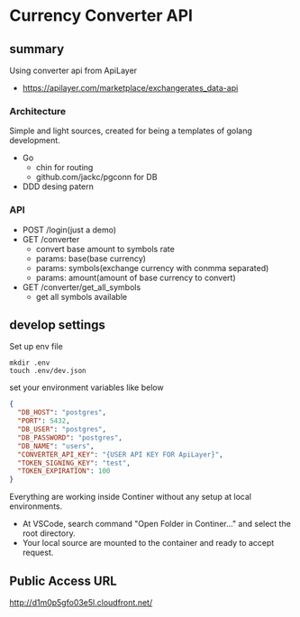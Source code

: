 # Currency Converter API

## summary
Using converter api from ApiLayer
- https://apilayer.com/marketplace/exchangerates_data-api

### Architecture
Simple and light sources, created for being a templates of golang development.
- Go
  - chin for routing
  - github.com/jackc/pgconn for DB
- DDD desing patern

### API
- POST /login(just a demo)
- GET /converter
  - convert base amount to symbols rate
  - params: base(base currency)
  - params: symbols(exchange currency with conmma separated)
  - params: amount(amount of base currency to convert)
- GET /converter/get_all_symbols
  - get all symbols available

## develop settings
Set up env file
```
mkdir .env
touch .env/dev.json
```
set your environment variables like below
```json
{
  "DB_HOST": "postgres",
  "PORT": 5432,
  "DB_USER": "postgres",
  "DB_PASSWORD": "postgres",
  "DB_NAME": "users",
  "CONVERTER_API_KEY": "{USER API KEY FOR ApiLayer}",
  "TOKEN_SIGNING_KEY": "test",
  "TOKEN_EXPIRATION": 100
}
```

Everything are working inside Continer without any setup at local environments.
- At VSCode, search command "Open Folder in Continer..." and select the root directory.
- Your local source are mounted to the container and ready to accept request.

## Public Access URL
http://d1m0p5gfo03e5l.cloudfront.net/
